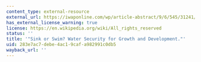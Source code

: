 ```yaml
---
content_type: external-resource
external_url: https://iwaponline.com/wp/article-abstract/9/6/545/31241/Sink-or-Swim-Water-security-for-growth-and?redirectedFrom=fulltext
has_external_license_warning: true
license: https://en.wikipedia.org/wiki/All_rights_reserved
status: ''
title: '"Sink or Swim? Water Security for Growth and Development."'
uid: 283e7ac7-debe-4ac1-9caf-a982991c0db5
wayback_url: ''
---
```

